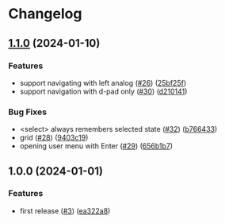 # Changelog

## [1.1.0](https://github.com/eh-am/fightcade-gamepad-navigation/compare/v1.0.0...v1.1.0) (2024-01-10)


### Features

* support navigating with left analog ([#26](https://github.com/eh-am/fightcade-gamepad-navigation/issues/26)) ([25bf25f](https://github.com/eh-am/fightcade-gamepad-navigation/commit/25bf25fd81deace9d573b8c7626194c357e6110d))
* support navigation with d-pad only ([#30](https://github.com/eh-am/fightcade-gamepad-navigation/issues/30)) ([d210141](https://github.com/eh-am/fightcade-gamepad-navigation/commit/d210141c38043e54d4ae7eb95d882ec8deebd53e))


### Bug Fixes

* &lt;select&gt; always remembers selected state ([#32](https://github.com/eh-am/fightcade-gamepad-navigation/issues/32)) ([b766433](https://github.com/eh-am/fightcade-gamepad-navigation/commit/b766433d24563e0d9324bd09bcd2cc68635d6d01))
* grid ([#28](https://github.com/eh-am/fightcade-gamepad-navigation/issues/28)) ([9403c19](https://github.com/eh-am/fightcade-gamepad-navigation/commit/9403c19261bf03c90c066e255a6bffa791666dd3))
* opening user menu with Enter ([#29](https://github.com/eh-am/fightcade-gamepad-navigation/issues/29)) ([656b1b7](https://github.com/eh-am/fightcade-gamepad-navigation/commit/656b1b7885a8b5ac42632c6c4aea563d38cd63f9))

## 1.0.0 (2024-01-01)


### Features

* first release ([#3](https://github.com/eh-am/fightcade-gamepad-navigation/issues/3)) ([ea322a8](https://github.com/eh-am/fightcade-gamepad-navigation/commit/ea322a8846ae123481bb4b99b57ebde1fd413491))
